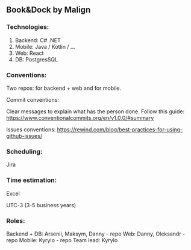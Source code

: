 ## Book&Dock by Malign

### Technologies:
1. Backend: C# .NET
2. Mobile: Java / Kotlin / ...
3. Web: React
4. DB: PostgresSQL

### Conventions:
Two repos: for backend + web and for mobile.

Commit conventions: 

Clear messages to explain what has the person done. Follow this guide: 
https://www.conventionalcommits.org/en/v1.0.0/#summary

Issues conventions: https://rewind.com/blog/best-practices-for-using-github-issues/


### Scheduling:
Jira

### Time estimation:
Excel

UTC-3 (3-5 business years)

### Roles:
Backend + DB: Arsenii, Maksym, Danny - repo
Web: Danny, Oleksandr - repo
Mobile: Kyrylo - repo
Team lead: Kyrylo
